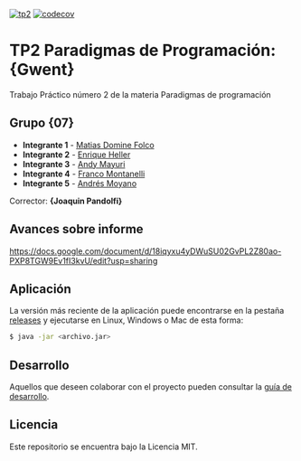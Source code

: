 [![tp2](https://github.com/EnriHeller/Paradigmas-TP2-G07/actions/workflows/build.yml/badge.svg)](https://github.com/EnriHeller/Paradigmas-TP2-G07/actions/workflows/build.yml)
[![codecov](https://codecov.io/gh/EnriHeller/Paradigmas-TP2-G07/branch/main/graph/badge.svg)](https://codecov.io/gh/EnriHeller/Paradigmas-TP2-G07)

# TP2 Paradigmas de Programación: {Gwent}

Trabajo Práctico número 2 de la materia Paradigmas de programación

## Grupo {07}

* **Integrante 1** - [Matias Domine Folco](https://github.com/MatiasDFFIUBA)
* **Integrante 2** - [Enrique Heller](https://github.com/integrante2)
* **Integrante 3** - [Andy Mayuri](https://github.com/AndyPinta)
* **Integrante 4** - [Franco Montanelli](https://github.com/francomtn)
* **Integrante 5** - [Andrés Moyano](https://github.com/MegaPZD)

Corrector: **{Joaquin Pandolfi}**

## Avances sobre informe
https://docs.google.com/document/d/18iqyxu4yDWuSU02GvPL2Z80ao-PXP8TGW9Ev1fI3kvU/edit?usp=sharing

## Aplicación

La versión más reciente de la aplicación puede encontrarse en la pestaña [releases](https://github.com/fiuba/algo3_proyecto_base_tp2/releases/latest) y ejecutarse en Linux, Windows o Mac de esta forma:

```bash
$ java -jar <archivo.jar>
```

## Desarrollo

Aquellos que deseen colaborar con el proyecto pueden consultar la [guía de desarrollo](./docs/Desarrollo.md).

## Licencia

Este repositorio se encuentra bajo la Licencia MIT.
